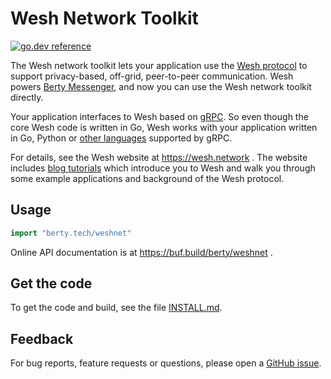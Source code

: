 # Wesh Network Toolkit

[![go.dev reference](https://img.shields.io/badge/go.dev-reference-007d9c?logo=go&logoColor=white)](https://pkg.go.dev/berty.tech/weshnet)

The Wesh network toolkit lets your application use the
[Wesh protocol](https://berty.tech/docs/protocol) to support privacy-based, off-grid, peer-to-peer communication.
Wesh powers [Berty Messenger](https://github.com/berty/berty#readme), and now you can use
the Wesh network toolkit directly.

Your application interfaces to Wesh based on [gRPC](https://grpc.io). So even though
the core Wesh code is written in Go, Wesh works with your application written in Go, Python
or [other languages](https://grpc.io/docs/languages) supported by gRPC.

For details, see the Wesh website at https://wesh.network .
The website includes [blog tutorials](https://wesh.network/blog) which introduce you to
Wesh and walk you through some example applications and background of the Wesh protocol. 

## Usage

```go
import "berty.tech/weshnet"
```

Online API documentation is at https://buf.build/berty/weshnet .

## Get the code

To get the code and build, see the file
[INSTALL.md](https://github.com/berty/weshnet/blob/master/INSTALL.md).

## Feedback

For bug reports, feature requests or questions, please open a
[GitHub issue](https://github.com/berty/weshnet/issues/new/choose).

<!--
## Examples

_TODO: add links to internal examples + links to external repos using the protocol_
-->
